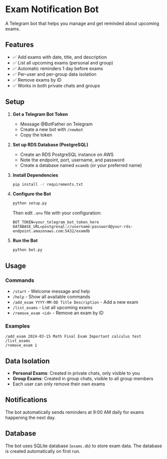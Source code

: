 # Exam Notification Bot

A Telegram bot that helps you manage and get reminded about upcoming exams.

## Features

- ✅ Add exams with date, title, and description
- ✅ List all upcoming exams (personal and group)
- ✅ Automatic reminders 1 day before exams
- ✅ Per-user and per-group data isolation
- ✅ Remove exams by ID
- ✅ Works in both private chats and groups

## Setup

1. **Get a Telegram Bot Token**
   - Message @BotFather on Telegram
   - Create a new bot with `/newbot`
   - Copy the token

2. **Set up RDS Database (PostgreSQL)**
   - Create an RDS PostgreSQL instance on AWS
   - Note the endpoint, port, username, and password
   - Create a database named `examdb` (or your preferred name)

3. **Install Dependencies**
   ```bash
   pip install -r requirements.txt
   ```

4. **Configure the Bot**
   ```bash
   python setup.py
   ```
   Then edit `.env` file with your configuration:
   ```
   BOT_TOKEN=your_telegram_bot_token_here
   DATABASE_URL=postgresql://username:password@your-rds-endpoint.amazonaws.com:5432/examdb
   ```

5. **Run the Bot**
   ```bash
   python bot.py
   ```

## Usage

### Commands

- `/start` - Welcome message and help
- `/help` - Show all available commands
- `/add_exam YYYY-MM-DD Title Description` - Add a new exam
- `/list_exams` - List all upcoming exams
- `/remove_exam <id>` - Remove an exam by ID

### Examples

```
/add_exam 2024-03-15 Math Final Exam Important calculus test
/list_exams
/remove_exam 1
```

## Data Isolation

- **Personal Exams**: Created in private chats, only visible to you
- **Group Exams**: Created in group chats, visible to all group members
- Each user can only remove their own exams

## Notifications

The bot automatically sends reminders at 9:00 AM daily for exams happening the next day.

## Database

The bot uses SQLite database (`exams.db`) to store exam data. The database is created automatically on first run.
